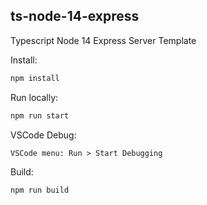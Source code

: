 ## ts-node-14-express

Typescript Node 14 Express Server Template

Install:

```bash
npm install
```

Run locally:

```bash
npm run start
```

VSCode Debug:

```
VSCode menu: Run > Start Debugging
```

Build:

```bash
npm run build
```
